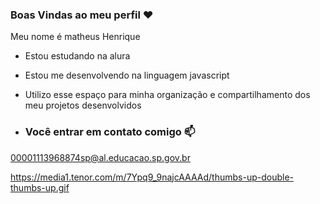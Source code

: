 ### Boas Vindas ao meu perfil ❤️

Meu nome é matheus Henrique 

- Estou estudando na alura
- Estou me desenvolvendo na linguagem javascript
- Utilizo esse espaço para minha organização e compartilhamento dos meu projetos desenvolvidos

- ### Você entrar em contato comigo 📫

00001113968874sp@al.educacao.sp.gov.br

https://media1.tenor.com/m/7Ypq9_9najcAAAAd/thumbs-up-double-thumbs-up.gif
